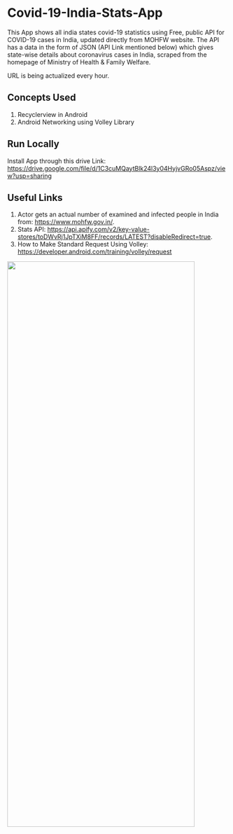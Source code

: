 # Covid-19-India-Stats-App

This App shows all india states covid-19 statistics using  Free, public API for COVID-19 cases in India, updated directly from MOHFW website. The API has a data in the form of JSON (API Link mentioned below) which gives state-wise details about coronavirus cases in India, scraped from the homepage of Ministry of Health & Family Welfare.

URL is being actualized every hour.

## Concepts Used

1. Recyclerview in Android
2. Android Networking using Volley Library

## Run Locally
Install App through this drive Link: https://drive.google.com/file/d/1C3cuMQaytBlk24l3y04HyjvGRo05Aspz/view?usp=sharing

## Useful Links

1. Actor gets an actual number of examined and infected people in India from: https://www.mohfw.gov.in/.
2. Stats API: https://api.apify.com/v2/key-value-stores/toDWvRj1JpTXiM8FF/records/LATEST?disableRedirect=true.
3. How to Make Standard Request Using Volley: https://developer.android.com/training/volley/request

<img src="https://user-images.githubusercontent.com/69664213/117559949-24e5d080-b0a7-11eb-9c7a-68475750182e.jpg" width="428" height="1292">
